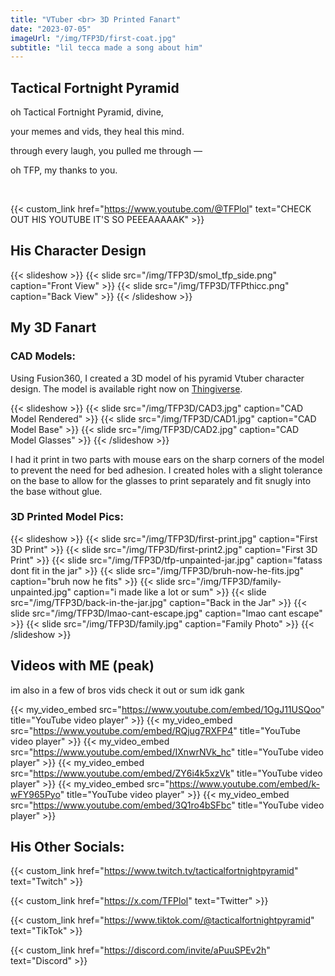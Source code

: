 ```yaml
---
title: "VTuber <br> 3D Printed Fanart"
date: "2023-07-05"
imageUrl: "/img/TFP3D/first-coat.jpg"
subtitle: "lil tecca made a song about him"
---
```


## Tactical Fortnight Pyramid

oh Tactical Fortnight Pyramid, divine,

your memes and vids, they heal this mind.

through every laugh, you pulled me through —

oh TFP, my thanks to you.

<br>

{{< custom_link href="https://www.youtube.com/@TFPlol" text="CHECK OUT HIS YOUTUBE IT'S SO PEEEAAAAAK" >}}

## His Character Design
{{< slideshow >}}
  {{< slide src="/img/TFP3D/smol_tfp_side.png" caption="Front View" >}} 
  {{< slide src="/img/TFP3D/TFPthicc.png" caption="Back View" >}}
{{< /slideshow >}}

## My 3D Fanart

### CAD Models:
Using Fusion360, I created a 3D model of his pyramid Vtuber character design. The model
is available right now on [Thingiverse](https://www.thingiverse.com/thing:6110159).

{{< slideshow >}}
  {{< slide src="/img/TFP3D/CAD3.jpg" caption="CAD Model Rendered" >}}
  {{< slide src="/img/TFP3D/CAD1.jpg" caption="CAD Model Base" >}} 
  {{< slide src="/img/TFP3D/CAD2.jpg" caption="CAD Model Glasses" >}}
{{< /slideshow >}}

I had it print in two parts with mouse ears on the sharp corners of the model to prevent
the need for bed adhesion. I created holes with a slight tolerance on the base to 
allow for the glasses to print separately and fit snugly into the base without glue.

### 3D Printed Model Pics:
{{< slideshow >}}
  {{< slide src="/img/TFP3D/first-print.jpg" caption="First 3D Print" >}} 
  {{< slide src="/img/TFP3D/first-print2.jpg" caption="First 3D Print" >}}
  {{< slide src="/img/TFP3D/tfp-unpainted-jar.jpg" caption="fatass dont fit in the jar" >}}
  {{< slide src="/img/TFP3D/bruh-now-he-fits.jpg" caption="bruh now he fits" >}}
  {{< slide src="/img/TFP3D/family-unpainted.jpg" caption="i made like a lot or sum" >}}
  {{< slide src="/img/TFP3D/back-in-the-jar.jpg" caption="Back in the Jar" >}}
  {{< slide src="/img/TFP3D/lmao-cant-escape.jpg" caption="lmao cant escape" >}}
  {{< slide src="/img/TFP3D/family.jpg" caption="Family Photo" >}}
{{< /slideshow >}}

## Videos with ME (peak)
im also in a few of bros vids check it out or sum idk gank

{{< my_video_embed src="https://www.youtube.com/embed/1OgJ11USQoo" title="YouTube video player" >}}
{{< my_video_embed src="https://www.youtube.com/embed/RQjug7RXFP4" title="YouTube video player" >}}
{{< my_video_embed src="https://www.youtube.com/embed/IXnwrNVk_hc" title="YouTube video player" >}}
{{< my_video_embed src="https://www.youtube.com/embed/ZY6i4k5xzVk" title="YouTube video player" >}}
{{< my_video_embed src="https://www.youtube.com/embed/k-wFY965Pyo" title="YouTube video player" >}}
{{< my_video_embed src="https://www.youtube.com/embed/3Q1ro4bSFbc" title="YouTube video player" >}}

## His Other Socials:

{{< custom_link href="https://www.twitch.tv/tacticalfortnightpyramid" text="Twitch" >}}

{{< custom_link href="https://x.com/TFPlol" text="Twitter" >}}

{{< custom_link href="https://www.tiktok.com/@tacticalfortnightpyramid" text="TikTok" >}}

{{< custom_link href="https://discord.com/invite/aPuuSPEv2h" text="Discord" >}}